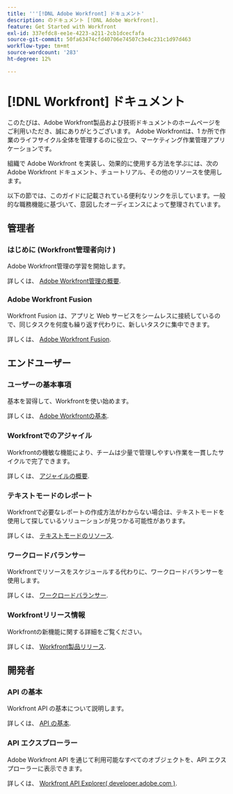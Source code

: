 ```yaml
---
title: '''[!DNL Adobe Workfront] ドキュメント'
description: のドキュメント [!DNL Adobe Workfront].
feature: Get Started with Workfront
exl-id: 337efdc8-ee1e-4223-a211-2cb1dcecfafa
source-git-commit: 50fa63474cfd40706e74507c3e4c231c1d97d463
workflow-type: tm+mt
source-wordcount: '283'
ht-degree: 12%

---
```


# [!DNL Workfront] ドキュメント

このたびは、Adobe Workfront製品および技術ドキュメントのホームページをご利用いただき、誠にありがとうございます。 Adobe Workfrontは、1 か所で作業のライフサイクル全体を管理するのに役立つ、マーケティング作業管理アプリケーションです。

組織で Adobe Workfront を実装し、効果的に使用する方法を学ぶには、次の Adobe Workfront ドキュメント、チュートリアル、その他のリソースを使用します。

以下の節では、このガイドに記載されている便利なリンクを示しています。一般的な職務機能に基づいて、意図したオーディエンスによって整理されています。

## 管理者

### はじめに (Workfront管理者向け )

Adobe Workfront管理の学習を開始します。

詳しくは、 [Adobe Workfront管理の概要](/help/quicksilver/administration-and-setup/get-started-wf-administration/get-started-with-wf-administration.md).

### Adobe Workfront Fusion

Workfront Fusion は、アプリと Web サービスをシームレスに接続しているので、同じタスクを何度も繰り返す代わりに、新しいタスクに集中できます。

詳しくは、 [Adobe Workfront Fusion](/help/quicksilver/workfront-fusion/workfront-fusion-2.md).

## エンドユーザー

### ユーザーの基本事項

基本を習得して、Workfrontを使い始めます。

詳しくは、 [Adobe Workfrontの基本](/help/quicksilver/workfront-basics/workfront-basics.md).

### Workfrontでのアジャイル

Workfrontの機敏な機能により、チームは少量で管理しやすい作業を一貫したサイクルで完了できます。

詳しくは、 [アジャイルの概要](/help/quicksilver/agile/agile-overview.md).

### テキストモードのレポート

Workfrontで必要なレポートの作成方法がわからない場合は、テキストモードを使用して探しているソリューションが見つかる可能性があります。

詳しくは、 [テキストモードのリソース](/help/quicksilver/reports-and-dashboards/reports/text-mode/text-mode-resources.md).

### ワークロードバランサー

Workfrontでリソースをスケジュールする代わりに、ワークロードバランサーを使用します。

詳しくは、 [ワークロードバランサー](/help/quicksilver/resource-mgmt/workload-balancer/workload-balancer.md).

### Workfrontリリース情報

Workfrontの新機能に関する詳細をご覧ください。

詳しくは、 [Workfront製品リリース](/help/quicksilver/product-announcements/product-releases/product-releases.md).

## 開発者

### API の基本

Workfront API の基本について説明します。

詳しくは、 [API の基本](/help/quicksilver/wf-api/general/api-basics.md).

### API エクスプローラー

Adobe Workfront API を通じて利用可能なすべてのオブジェクトを、API エクスプローラーに表示できます。

詳しくは、 [Workfront API Explorer( developer.adobe.com )](https://developer.adobe.com/workfront/api-explorer/).
